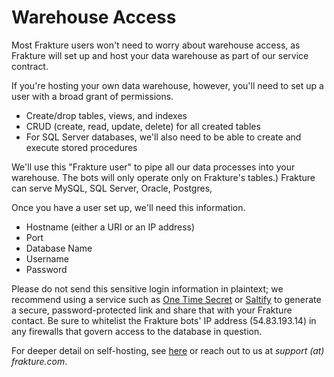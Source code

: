 # Warehouse Access

Most Frakture users won't need to worry about warehouse access, as Frakture will set up and host your data warehouse as part of our service contract.

If you're hosting your own data warehouse, however, you'll need to set up a user with a broad grant of permissions.

* Create/drop tables, views, and indexes
* CRUD (create, read, update, delete) for all created tables
* For SQL Server databases, we'll also need to be able to create and execute stored procedures

We'll use this "Frakture user" to pipe all our data processes into your warehouse. The bots will only operate only on Frakture's tables.) Frakture can serve MySQL, SQL Server, Oracle, Postgres,

Once you have a user set up, we'll need this information.

* Hostname (either a URI or an IP address)
* Port
* Database Name
* Username
* Password

Please do not send this sensitive login information in plaintext; we recommend using a service such as [One Time Secret](https://onetimesecret.com) or [Saltify](https://saltify.io) to generate a secure, password-protected link and share that with your Frakture contact. Be sure to whitelist the Frakture bots' IP address (54.83.193.14) in any firewalls that govern access to the database in question.

For deeper detail on self-hosting, see [here](delivery/warehouse/) or reach out to us at _support (at) frakture.com_.
